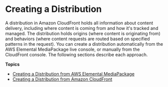 # Creating a Distribution<a name="cdns-create"></a>

A distribution in Amazon CloudFront holds all information about content delivery, including where content is coming from and how it's tracked and managed\. The distribution holds origins \(where content is originating from\) and behaviors \(where content requests are routed based on specified patterns in the request\)\. You can create a distribution automatically from the AWS Elemental MediaPackage live console, or manually from the CloudFront console\. The following sections describe each approach\.

**Topics**
+ [Creating a Distribution from AWS Elemental MediaPackage](cdns-create-mp.md)
+ [Creating a Distribution from Amazon CloudFront](cdns-create-cf.md)